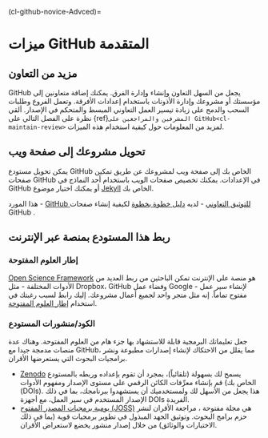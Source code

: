 (cl-github-novice-Advced)=
# ميزات GitHub المتقدمة
## مزيد من التعاون
GitHub يجعل من السهل التعاون وإنشاء وإدارة الفرق. يمكنك إضافة متعاونين إلى مؤسستك أو مشروعك وإدارة الأذونات باستخدام إعدادات الأفرقة. وتعمل الفروع وطلبات السحب والدمج على زيادة تيسير العمل التعاوني المبسط والمتحكم في الإصدار. ألقي نظرة على الفصل التالي على {ref}`المشرفين والمراجعين على GitHub<cl-maintain-review>` لمزيد من المعلومات حول كيفية استخدام هذه الميزات.

## تحويل مشروعك إلى صفحة ويب
يمكن تحويل مستودع GitHub الخاص بك إلى صفحة ويب لمشروعك عن طريق تمكين صفحات GitHub في الإعدادات. يمكنك تخصيص صفحات الويب باستخدام أحد النماذج في GitHub أو يمكنك اختيار موضوع [Jekyll](https://jekyllrb.com/) الخاص بك.

هذا المورد - [GitHub للتوثيق التعاوني](https://cassgvp.github.io/github-for-collaborative-documentation/) - لديه [دليل خطوة بخطوة](https://cassgvp.github.io/github-for-collaborative-documentation/docs/tut/4-2-Make-your-Pages-site.html) لكيفية إنشاء صفحات GitHub .

## ربط هذا المستودع بمنصة عبر الإنترنت

### إطار العلوم المفتوحة
[Open Science Framework](https://osf.io/) هو منصة على الإنترنت تمكن الباحثين من ربط العديد من الأدوات المختلفة - مثل Dropbox، GitHub وفضاء عمل Google - لإنشاء سير عمل مفتوح تماماً. إنه مثل متجر واحد لجميع أعمال مشروعك. إليك رابط لسبب رغبتك في استخدام [إطار العلوم المفتوحة](https://www.cos.io/blog/5-ways-to-optimize-your-research-workflow-with-osf).

### الكود/منشورات المستودع
جعل تعليماتك البرمجية قابلة للاستشهاد بها جزء هام من العلوم المفتوحة. وهناك عدة منصات مدمجة جيدا مع GitHub، مما يقلل من الاحتكاك لإنشاء إصدارات مطبوعة ونشر برامجيات البحوث التي يستعرضها الأقران.
- [Zenodo](https://zenodo.org/) يسمح لك بسهولة (تلقائياً)، بمجرد أن تقوم بإعداده وربطه بالمستودع الخاص بك) قم بإنشاء معرِّفات الكائن الرقمي على مستوى الإصدار ومفهوم الأدوات (DOIs). هذا يجعل من الأسهل لك ولمستخدميك أن يستشهدوا ببرنامجك، بما في ذلك الإصدار المستخدم في سير العمل، مع أجهزة DOIs الفريدة.
- [يومية برمجيات المصدر المفتوح (JOSS)](https://joss.theoj.org/) هي مجلة مفتوحة ، مراجعة الأقران لنشر حزم برامج البحوث. وتوثيق الجهد المبذول في تطوير برمجيات قوية (بما في ذلك الاختبارات والوثائق) من خلال إصدار منشور يخضع لاستعراض الأقران.
